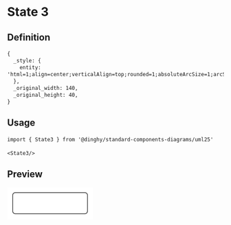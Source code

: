 # State 3

## Definition

```
{
  _style: { 
    entity: 'html=1;align=center;verticalAlign=top;rounded=1;absoluteArcSize=1;arcSize=10;dashed=0;whiteSpace=wrap;',
  },
  _original_width: 140,
  _original_height: 40,
}
```

## Usage

```
import { State3 } from '@dinghy/standard-components-diagrams/uml25'

<State3/>
```

## Preview

<img src="./state-3.png" width="200"/>
